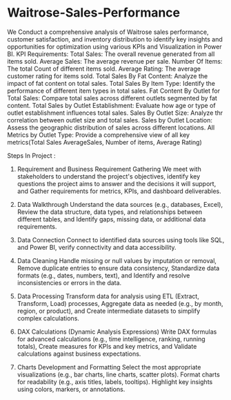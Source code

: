 # Waitrose-Sales-Performance
We Conduct a comprehensive analysis of Waitrose sales performance, customer satisfaction, and inventory distribution to identify key insights and opportunities for optimization using various KPIs and Visualization in Power BI.
KPI Requirements:
Total Sales: The overall revenue generated from all items sold.
Average Sales: The average revenue per sale.
Number Of Items: The total Count of different items sold.
Average Rating: The average customer rating for items sold.
Total Sales By Fat Content: Analyze the impact of fat content on total sales.
Total Sales By Item Type: Identify the performance of different item types in total sales.
Fat Content By Outlet for Total Sales: Compare total sales across different outlets segmented by fat content.
Total Sales by Outlet Establishment: Evaluate how age or type of outlet establishment influences total sales.
Sales By Outlet Size: Analyze thr correlation between outlet size and total sales.
Sales by Outlet Location: Assess the geographic distribution of sales across different locations.
All Metrics by Outlet Type: Provide a comprehensive view of all key metrics(Total Sales AverageSales, Number of items, Average Rating)

Steps In Project :
1. Requirement and Business Requirement Gathering
We meet with stakeholders to understand the project's objectives, identify key questions the project aims to answer and the decisions it will support, and Gather requirements for metrics, KPIs, and dashboard deliverables.

2. Data Walkthrough
Understand the data sources (e.g., databases, Excel), Review the data structure, data types, and relationships between different tables, and Identify gaps, missing data, or additional data requirements.
3. Data Connection
Connect to identified data sources using tools like SQL, and Power BI, verify connectivity and data accessibility.
4. Data Cleaning
Handle missing or null values by imputation or removal, Remove duplicate entries to ensure data consistency, Standardize data formats (e.g., dates, numbers, text), and Identify and resolve inconsistencies or errors in the data.
5. Data Processing
Transform data for analysis using ETL (Extract, Transform, Load) processes, Aggregate data as needed (e.g., by month, region, or product), and Create intermediate datasets to simplify complex calculations.
6. DAX Calculations (Dynamic Analysis Expressions)
Write DAX formulas for advanced calculations (e.g., time intelligence, ranking, running totals), Create measures for KPIs and key metrics, and Validate calculations against business expectations.
7. Charts Development and Formatting
Select the most appropriate visualizations (e.g., bar charts, line charts, scatter plots).
Format charts for readability (e.g., axis titles, labels, tooltips).
Highlight key insights using colors, markers, or annotations.
